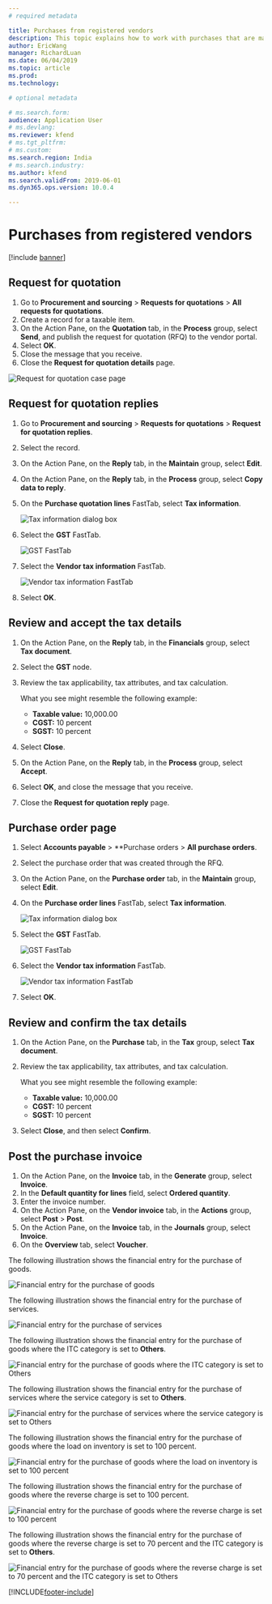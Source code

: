 ```yaml
---
# required metadata

title: Purchases from registered vendors
description: This topic explains how to work with purchases that are made by registered vendors.
author: EricWang
manager: RichardLuan
ms.date: 06/04/2019
ms.topic: article
ms.prod: 
ms.technology: 

# optional metadata

# ms.search.form: 
audience: Application User
# ms.devlang: 
ms.reviewer: kfend
# ms.tgt_pltfrm: 
# ms.custom: 
ms.search.region: India
# ms.search.industry: 
ms.author: kfend
ms.search.validFrom: 2019-06-01
ms.dyn365.ops.version: 10.0.4

---
```


# Purchases from registered vendors

[!include [banner](../includes/banner.md)]

## Request for quotation

1. Go to **Procurement and sourcing** \> **Requests for quotations** \> **All requests for quotations**.
2. Create a record for a taxable item.
3. On the Action Pane, on the **Quotation** tab, in the **Process** group, select **Send**, and publish the request for quotation (RFQ) to the vendor portal.
4. Select **OK**.
5. Close the message that you receive.
6. Close the **Request for quotation details** page.

![Request for quotation case page](media/Annotation-2019-05-15-171525.png)

## Request for quotation replies

1. Go to **Procurement and sourcing** \> **Requests for quotations** \> **Request for quotation replies**.
2. Select the record.
3. On the Action Pane, on the **Reply** tab, in the **Maintain** group, select **Edit**.
4. On the Action Pane, on the **Reply** tab, in the **Process** group, select **Copy data to reply**.
5. On the **Purchase quotation lines** FastTab, select **Tax information**.

    ![Tax information dialog box](media/Annotation-2019-05-15-171959.png)

6. Select the **GST** FastTab.

    ![GST FastTab](media/Annotation-2019-05-15-172049.png)

7. Select the **Vendor tax information** FastTab.

    ![Vendor tax information FastTab](media/Annotation-2019-05-15-172136.png)

8. Select **OK**.

## Review and accept the tax details

1. On the Action Pane, on the **Reply** tab, in the **Financials** group, select **Tax document**.
2. Select the **GST** node.
3. Review the tax applicability, tax attributes, and tax calculation.

    What you see might resemble the following example:

    - **Taxable value:** 10,000.00
    - **CGST:** 10 percent
    - **SGST:** 10 percent

4. Select **Close**.
5. On the Action Pane, on the **Reply** tab, in the **Process** group, select **Accept**.
6. Select **OK**, and close the message that you receive.
7. Close the **Request for quotation reply** page.

## Purchase order page

1. Select **Accounts payable** \> **Purchase orders \> **All purchase orders**.
2. Select the purchase order that was created through the RFQ.
3. On the Action Pane, on the **Purchase order** tab, in the **Maintain** group, select **Edit**.
4. On the **Purchase order lines** FastTab, select **Tax information**.

    ![Tax information dialog box](media/Annotation-2019-05-15-171959.png)

5. Select the **GST** FastTab.

    ![GST FastTab](media/Annotation-2019-05-15-172049.png)

6. Select the **Vendor tax information** FastTab.

    ![Vendor tax information FastTab](media/Annotation-2019-05-15-172136.png)

7. Select **OK**.

## Review and confirm the tax details

1. On the Action Pane, on the **Purchase** tab, in the **Tax** group, select **Tax document**.
2. Review the tax applicability, tax attributes, and tax calculation.

    What you see might resemble the following example:

    - **Taxable value:** 10,000.00
    - **CGST:** 10 percent
    - **SGST:** 10 percent

3. Select **Close**, and then select **Confirm**.

## Post the purchase invoice

1. On the Action Pane, on the **Invoice** tab, in the **Generate** group, select **Invoice**.
2. In the **Default quantity for lines** field, select **Ordered quantity**.
3. Enter the invoice number.
4. On the Action Pane, on the **Vendor invoice** tab, in the **Actions** group, select **Post** \> **Post**.
5. On the Action Pane, on the **Invoice** tab, in the **Journals** group, select **Invoice**.
6. On the **Overview** tab, select **Voucher**.

The following illustration shows the financial entry for the purchase of goods.

![Financial entry for the purchase of goods](media/Annotation-2019-05-15-173233.png)

The following illustration shows the financial entry for the purchase of services.

![Financial entry for the purchase of services](media/Annotation-2019-05-15-173325.png)

The following illustration shows the financial entry for the purchase of goods where the ITC category is set to **Others**.

![Financial entry for the purchase of goods where the ITC category is set to Others](media/Annotation-2019-05-15-173406.png)

The following illustration shows the financial entry for the purchase of services where the service category is set to **Others**.

![Financial entry for the purchase of services where the service category is set to Others](media/Annotation-2019-05-15-173457.png)

The following illustration shows the financial entry for the purchase of goods where the load on inventory is set to 100 percent.

![Financial entry for the purchase of goods where the load on inventory is set to 100 percent](media/Annotation-2019-05-15-173548.png)

The following illustration shows the financial entry for the purchase of goods where the reverse charge is set to 100 percent.

![Financial entry for the purchase of goods where the reverse charge is set to 100 percent](media/Annotation-2019-05-15-173632.png)

The following illustration shows the financial entry for the purchase of goods where the reverse charge is set to 70 percent and the ITC category is set to **Others**.

![Financial entry for the purchase of goods where the reverse charge is set to 70 percent and the ITC category is set to Others](media/Annotation-2019-05-15-173734.png)


[!INCLUDE[footer-include](../../includes/footer-banner.md)]